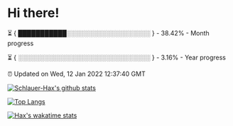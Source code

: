 # Hi there!

⏳ { ███████████░░░░░░░░░░░░░░░░░░░ } - 38.42% - Month progress

⏳ { ░░░░░░░░░░░░░░░░░░░░░░░░░░░░░░ } - 3.16% - Year progress

⏰ Updated on Wed, 12 Jan 2022 12:37:40 GMT


[![Schlauer-Hax's github stats](https://github-readme-stats.vercel.app/api?username=Schlauer-Hax&show_icons=true&theme=dark&count_private=true)](https://github.com/Schlauer-Hax)


[![Top Langs](https://github-readme-stats.vercel.app/api/top-langs/?username=Schlauer-Hax&layout=compact&theme=dark)](https://github.com/Schlauer-Hax?tab=repositories)


[![Hax's wakatime stats](https://github-readme-stats.vercel.app/api/wakatime?username=Hax&theme=dark)](https://wakatime.com/@Hax)

